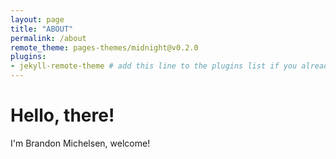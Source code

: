 ```yaml
---
layout: page
title: "ABOUT"
permalink: /about
remote_theme: pages-themes/midnight@v0.2.0
plugins:
- jekyll-remote-theme # add this line to the plugins list if you already have one
---
```


# Hello, there!
I'm Brandon Michelsen, welcome! 
